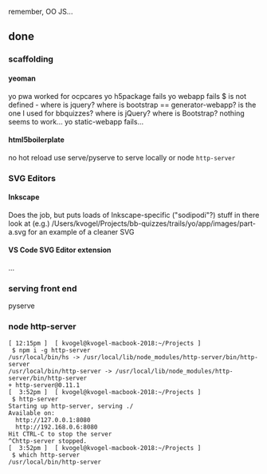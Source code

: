 

remember, OO JS...

## done

### scaffolding

#### yeoman

yo pwa worked for ocpcares
yo h5package fails
yo webapp fails
    $ is not defined - where is jquery?
    where is bootstrap
    == generator-webapp? is the one I used for bbquizzes?
    where is jQuery? where is Bootstrap? nothing seems to work...
yo static-webapp fails...

#### html5boilerplate

no hot reload
use serve/pyserve to serve locally
or node `http-server`

### SVG Editors

#### Inkscape

Does the job, but puts loads of Inkscape-specific ("sodipodi"?) stuff in there
look at (e.g.) /Users/kvogel/Projects/bb-quizzes/trails/yo/app/images/part-a.svg for an example of a cleaner SVG

#### VS Code SVG Editor extension

...

### serving front end

pyserve

### node http-server

```
[ 12:15pm ]  [ kvogel@kvogel-macbook-2018:~/Projects ]
 $ npm i -g http-server
/usr/local/bin/hs -> /usr/local/lib/node_modules/http-server/bin/http-server
/usr/local/bin/http-server -> /usr/local/lib/node_modules/http-server/bin/http-server
+ http-server@0.11.1
[  3:52pm ]  [ kvogel@kvogel-macbook-2018:~/Projects ]
 $ http-server
Starting up http-server, serving ./
Available on:
  http://127.0.0.1:8080
  http://192.168.0.6:8080
Hit CTRL-C to stop the server
^Chttp-server stopped.
[  3:52pm ]  [ kvogel@kvogel-macbook-2018:~/Projects ]
 $ which http-server
/usr/local/bin/http-server
```
